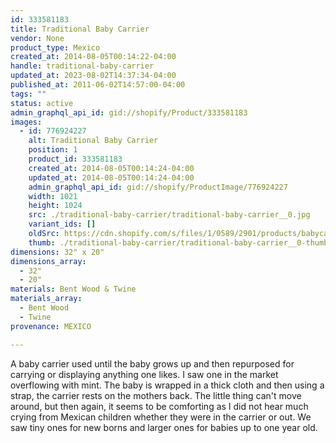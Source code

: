```yaml
---
id: 333581183
title: Traditional Baby Carrier
vendor: None
product_type: Mexico
created_at: 2014-08-05T00:14:22-04:00
handle: traditional-baby-carrier
updated_at: 2023-08-02T14:37:34-04:00
published_at: 2011-06-02T14:57:00-04:00
tags: ""
status: active
admin_graphql_api_id: gid://shopify/Product/333581183
images:
  - id: 776924227
    alt: Traditional Baby Carrier
    position: 1
    product_id: 333581183
    created_at: 2014-08-05T00:14:24-04:00
    updated_at: 2014-08-05T00:14:24-04:00
    admin_graphql_api_id: gid://shopify/ProductImage/776924227
    width: 1021
    height: 1024
    src: ./traditional-baby-carrier/traditional-baby-carrier__0.jpg
    variant_ids: []
    oldSrc: https://cdn.shopify.com/s/files/1/0589/2901/products/babycarrier.jpeg?v=1407212064
    thumb: ./traditional-baby-carrier/traditional-baby-carrier__0-thumb.jpg
dimensions: 32" x 20"
dimensions_array:
  - 32"
  - 20"
materials: Bent Wood & Twine
materials_array:
  - Bent Wood
  - Twine
provenance: MEXICO

---
```


A baby carrier used until the baby grows up and then repurposed for carrying or displaying anything one likes. I saw one in the market overflowing with mint. The baby is wrapped in a thick cloth and then using a strap, the carrier rests on the mothers back. The little thing can't move around, but then again, it seems to be comforting as I did not hear much crying from Mexican children whether they were in the carrier or out. We saw tiny ones for new borns and larger ones for babies up to one year old.